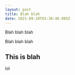 ```yaml
---
layout: post
title: Blah blah
date: 2021-09-20T03:30:40.095Z
---
```

Blah blah blah

Blah blah blah

## This is blah

lol